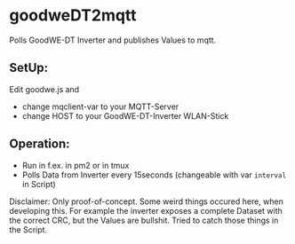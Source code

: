 # goodweDT2mqtt
Polls GoodWE-DT Inverter and publishes Values to mqtt.

## SetUp:
Edit goodwe.js and 
* change mqclient-var to your MQTT-Server
* change HOST to your GoodWE-DT-Inverter WLAN-Stick

## Operation:
* Run in f.ex. in pm2 or in tmux
* Polls Data from Inverter every 15seconds (changeable with var `interval` in Script)

Disclaimer:
Only proof-of-concept.
Some weird things occured here, when developing this. For example the inverter exposes a complete Dataset with the correct CRC, but the Values are bullshit. Tried to catch those things in the Script.
